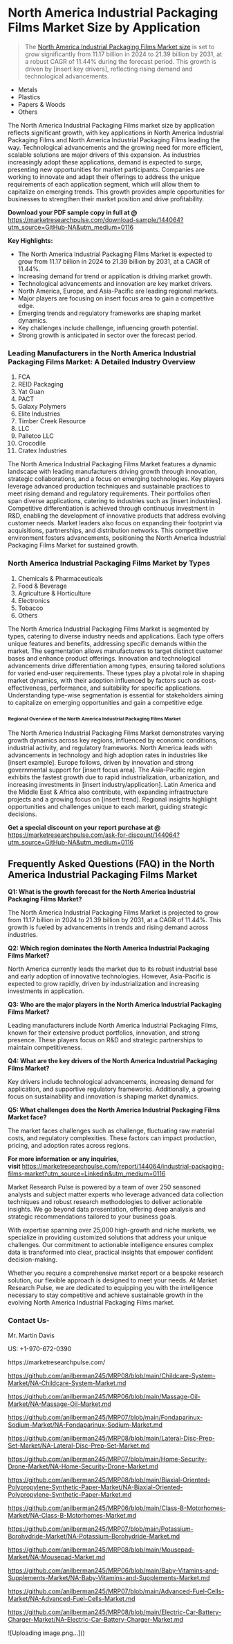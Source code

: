 <h1>North America Industrial Packaging Films Market&nbsp;Size by Application</h1><blockquote><p>The <a href="https://marketresearchpulse.com/download-sample/144064?utm_source=GitHub-NA&amp;utm_medium=0116">North America Industrial Packaging Films Market size</a> is set to grow significantly from 11.17 billion in 2024 to 21.39 billion by 2031, at a robust CAGR of 11.44% during the forecast period. This growth is driven by [insert key drivers], reflecting rising demand and technological advancements.</p></blockquote><ul><li>Metals<li> Plastics<li> Papers & Woods<li> Others</li></ul><p>The North America Industrial Packaging Films market size by application reflects significant growth, with key applications in North America Industrial Packaging Films and North America Industrial Packaging Films leading the way. Technological advancements and the growing need for more efficient, scalable solutions are major drivers of this expansion. As industries increasingly adopt these applications, demand is expected to surge, presenting new opportunities for market participants. Companies are working to innovate and adapt their offerings to address the unique requirements of each application segment, which will allow them to capitalize on emerging trends. This growth provides ample opportunities for businesses to strengthen their market position and drive profitability.</p><p><strong>Download your PDF sample copy in full at @ </strong><a href="https://marketresearchpulse.com/download-sample/144064?utm_source=GitHub-NA&amp;utm_medium=0116">https://marketresearchpulse.com/download-sample/144064?utm_source=GitHub-NA&amp;utm_medium=0116</a></p><p><strong>Key Highlights: </strong></p><ul><li>The North America Industrial Packaging Films Market is expected to grow from 11.17 billion in 2024 to 21.39 billion by 2031, at a CAGR of 11.44%.</li><li>Increasing demand for trend or application is driving market growth.</li><li>Technological advancements and innovation are key market drivers.</li><li>North America, Europe, and Asia-Pacific are leading regional markets.</li><li>Major players are focusing on insert focus area to gain a competitive edge.</li><li>Emerging trends and regulatory frameworks are shaping market dynamics.</li><li>Key challenges include challenge, influencing growth potential.</li><li>Strong growth is anticipated in sector over the forecast period.</li></ul><h3>Leading Manufacturers in the North America Industrial Packaging Films Market: A Detailed Industry Overview</h3><ol><li>FCA</li><li>REID Packaging</li><li>Yat Guan</li><li>PACT</li><li>Galaxy Polymers</li><li>Elite Industries</li><li>Timber Creek Resource</li><li>LLC</li><li>Palletco LLC</li><li>Crocodile</li><li>Cratex Industries</li></ol><div class="flex max-w-full flex-col flex-grow"><div class="min-h-8 text-message flex w-full flex-col items-end gap-2 whitespace-normal break-words [.text-message+&amp;]:mt-5" dir="auto" data-message-author-role="assistant" data-message-id="fd8432e4-4910-450d-b182-61b7bfb0a01f" data-message-model-slug="gpt-4o"><div class="flex w-full flex-col gap-1 empty:hidden first:pt-[3px]"><div class="markdown prose w-full break-words dark:prose-invert light"><p>The North America Industrial Packaging Films Market features a dynamic landscape with leading manufacturers driving growth through innovation, strategic collaborations, and a focus on emerging technologies. Key players leverage advanced production techniques and sustainable practices to meet rising demand and regulatory requirements. Their portfolios often span diverse applications, catering to industries such as [insert industries]. Competitive differentiation is achieved through continuous investment in R&amp;D, enabling the development of innovative products that address evolving customer needs. Market leaders also focus on expanding their footprint via acquisitions, partnerships, and distribution networks. This competitive environment fosters advancements, positioning the North America Industrial Packaging Films Market for sustained growth.</p></div></div></div></div><h3>North America Industrial Packaging Films Market by Types</h3><ol><li>Chemicals & Pharmaceuticals<li> Food & Beverage<li> Agriculture & Horticulture<li> Electronics<li> Tobacco<li> Others</li></ol><div class="flex max-w-full flex-col flex-grow"><div class="min-h-8 text-message flex w-full flex-col items-end gap-2 whitespace-normal break-words [.text-message+&amp;]:mt-5" dir="auto" data-message-author-role="assistant" data-message-id="084470be-0bb7-4664-bddf-5156b4f41249" data-message-model-slug="gpt-4o-mini"><div class="flex w-full flex-col gap-1 empty:hidden first:pt-[3px]"><div class="markdown prose w-full break-words dark:prose-invert light"><p>The North America Industrial Packaging Films Market is segmented by types, catering to diverse industry needs and applications. Each type offers unique features and benefits, addressing specific demands within the market. The segmentation allows manufacturers to target distinct customer bases and enhance product offerings. Innovation and technological advancements drive differentiation among types, ensuring tailored solutions for varied end-user requirements. These types play a pivotal role in shaping market dynamics, with their adoption influenced by factors such as cost-effectiveness, performance, and suitability for specific applications. Understanding type-wise segmentation is essential for stakeholders aiming to capitalize on emerging opportunities and gain a competitive edge.</p></div></div></div></div><h3><span style="font-size: 11px;">Regional Overview of the North America Industrial Packaging Films Market</span></h3><div class="flex max-w-full flex-col flex-grow"><div class="min-h-8 text-message flex w-full flex-col items-end gap-2 whitespace-normal break-words [.text-message+&amp;]:mt-5" dir="auto" data-message-author-role="assistant" data-message-id="e9038762-ce64-4e30-91c9-9bd413514231" data-message-model-slug="gpt-4o-mini"><div class="flex w-full flex-col gap-1 empty:hidden first:pt-[3px]"><div class="markdown prose w-full break-words dark:prose-invert light"><p>The North America Industrial Packaging Films Market demonstrates varying growth dynamics across key regions, influenced by economic conditions, industrial activity, and regulatory frameworks. North America leads with advancements in technology and high adoption rates in industries like [insert example]. Europe follows, driven by innovation and strong governmental support for [insert focus area]. The Asia-Pacific region exhibits the fastest growth due to rapid industrialization, urbanization, and increasing investments in [insert industry/application]. Latin America and the Middle East &amp; Africa also contribute, with expanding infrastructure projects and a growing focus on [insert trend]. Regional insights highlight opportunities and challenges unique to each market, guiding strategic decisions.</p></div></div></div></div><p><strong>Get a special discount on your report purchase at @ </strong><a href="https://marketresearchpulse.com/ask-for-discount/144064?utm_source=GitHub-NA&amp;utm_medium=0116">https://marketresearchpulse.com/ask-for-discount/144064?utm_source=GitHub-NA&amp;utm_medium=0116</a></p><h2>Frequently Asked Questions (FAQ) in the North America Industrial Packaging Films Market</h2><p><strong>Q1: What is the growth forecast for the North America Industrial Packaging Films Market?</strong></p><p>The North America Industrial Packaging Films Market is projected to grow from 11.17 billion in 2024 to 21.39 billion by 2031, at a CAGR of 11.44%. This growth is fueled by advancements in trends and rising demand across industries.</p><p><strong>Q2: Which region dominates the North America Industrial Packaging Films Market?</strong></p><p>North America currently leads the market due to its robust industrial base and early adoption of innovative technologies. However, Asia-Pacific is expected to grow rapidly, driven by industrialization and increasing investments in application.</p><p><strong>Q3: Who are the major players in the North America Industrial Packaging Films Market?</strong></p><p>Leading manufacturers include North America Industrial Packaging Films, known for their extensive product portfolios, innovation, and strong presence. These players focus on R&amp;D and strategic partnerships to maintain competitiveness.</p><p><strong>Q4: What are the key drivers of the North America Industrial Packaging Films Market?</strong></p><p>Key drivers include technological advancements, increasing demand for application, and supportive regulatory frameworks. Additionally, a growing focus on sustainability and innovation is shaping market dynamics.</p><p><strong>Q5: What challenges does the North America Industrial Packaging Films Market face?</strong></p><p>The market faces challenges such as challenge, fluctuating raw material costs, and regulatory complexities. These factors can impact production, pricing, and adoption rates across regions.</p><p><strong>For more information or any inquiries, visit&nbsp;</strong><a href="https://marketresearchpulse.com/report/144064/industrial-packaging-films-market?utm_source=Linkedin&utm_medium=0116">https://marketresearchpulse.com/report/144064/industrial-packaging-films-market?utm_source=Linkedin&utm_medium=0116</a></p><p>Market Research Pulse is powered by a team of over 250 seasoned analysts and subject matter experts who leverage advanced data collection techniques and robust research methodologies to deliver actionable insights. We go beyond data presentation, offering deep analysis and strategic recommendations tailored to your business goals.</p><p>With expertise spanning over 25,000 high-growth and niche markets, we specialize in providing customized solutions that address your unique challenges. Our commitment to actionable intelligence ensures complex data is transformed into clear, practical insights that empower confident decision-making.</p><p>Whether you require a comprehensive market report or a bespoke research solution, our flexible approach is designed to meet your needs. At Market Research Pulse, we are dedicated to equipping you with the intelligence necessary to stay competitive and achieve sustainable growth in the evolving North America Industrial Packaging Films market.</p><h3><strong>Contact Us-</strong></h3><p>Mr. Martin Davis</p><p>US: +1-970-672-0390</p><p>https://marketresearchpulse.com/</p><p><a href="https://github.com/anilberman245/MRP08/blob/main/Childcare-System-Market/NA-Childcare-System-Market.md">https://github.com/anilberman245/MRP08/blob/main/Childcare-System-Market/NA-Childcare-System-Market.md</a></p><p><a href="https://github.com/anilberman245/MRP06/blob/main/Massage-Oil-Market/NA-Massage-Oil-Market.md">https://github.com/anilberman245/MRP06/blob/main/Massage-Oil-Market/NA-Massage-Oil-Market.md</a></p><p><a href="https://github.com/anilberman245/MRP07/blob/main/Fondaparinux-Sodium-Market/NA-Fondaparinux-Sodium-Market.md">https://github.com/anilberman245/MRP07/blob/main/Fondaparinux-Sodium-Market/NA-Fondaparinux-Sodium-Market.md</a></p><p><a href="https://github.com/anilberman245/MRP08/blob/main/Lateral-Disc-Prep-Set-Market/NA-Lateral-Disc-Prep-Set-Market.md">https://github.com/anilberman245/MRP08/blob/main/Lateral-Disc-Prep-Set-Market/NA-Lateral-Disc-Prep-Set-Market.md</a></p><p><a href="https://github.com/anilberman245/MRP07/blob/main/Home-Security-Drone-Market/NA-Home-Security-Drone-Market.md">https://github.com/anilberman245/MRP07/blob/main/Home-Security-Drone-Market/NA-Home-Security-Drone-Market.md</a></p><p><a href="https://github.com/anilberman245/MRP08/blob/main/Biaxial-Oriented-Polypropylene-Synthetic-Paper-Market/NA-Biaxial-Oriented-Polypropylene-Synthetic-Paper-Market.md">https://github.com/anilberman245/MRP08/blob/main/Biaxial-Oriented-Polypropylene-Synthetic-Paper-Market/NA-Biaxial-Oriented-Polypropylene-Synthetic-Paper-Market.md</a></p><p><a href="https://github.com/anilberman245/MRP06/blob/main/Class-B-Motorhomes-Market/NA-Class-B-Motorhomes-Market.md">https://github.com/anilberman245/MRP06/blob/main/Class-B-Motorhomes-Market/NA-Class-B-Motorhomes-Market.md</a></p><p><a href="https://github.com/anilberman245/MRP07/blob/main/Potassium-Borohydride-Market/NA-Potassium-Borohydride-Market.md">https://github.com/anilberman245/MRP07/blob/main/Potassium-Borohydride-Market/NA-Potassium-Borohydride-Market.md</a></p><p><a href="https://github.com/anilberman245/MRP08/blob/main/Mousepad-Market/NA-Mousepad-Market.md">https://github.com/anilberman245/MRP08/blob/main/Mousepad-Market/NA-Mousepad-Market.md</a></p><p><a href="https://github.com/anilberman245/MRP06/blob/main/Baby-Vitamins-and-Supplements-Market/NA-Baby-Vitamins-and-Supplements-Market.md">https://github.com/anilberman245/MRP06/blob/main/Baby-Vitamins-and-Supplements-Market/NA-Baby-Vitamins-and-Supplements-Market.md</a></p><p><a href="https://github.com/anilberman245/MRP07/blob/main/Advanced-Fuel-Cells-Market/NA-Advanced-Fuel-Cells-Market.md">https://github.com/anilberman245/MRP07/blob/main/Advanced-Fuel-Cells-Market/NA-Advanced-Fuel-Cells-Market.md</a></p><p><a href="https://github.com/anilberman245/MRP08/blob/main/Electric-Car-Battery-Charger-Market/NA-Electric-Car-Battery-Charger-Market.md">https://github.com/anilberman245/MRP08/blob/main/Electric-Car-Battery-Charger-Market/NA-Electric-Car-Battery-Charger-Market.md</a></p>
![Uploading image.png…]()
